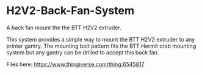 # H2V2-Back-Fan-System
A back fan mount the the BTT H2V2 extruder.

This system provides a simple way to mount the BTT H2V2 extruder to any printer gantry. The mounting bolt pattern fits the BTT Hermit crab mounting system but any gantry can be drilled to accept this back fan. 

Files here:
https://www.thingiverse.com/thing:6545817
